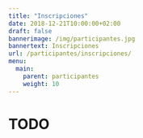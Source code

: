 ```yaml
---
title: "Inscripciones"
date: 2018-12-21T10:00:00+02:00
draft: false
bannerimage: /img/participantes.jpg
bannertext: Inscripciones
url: /participantes/inscripciones/
menu:
  main:
    parent: participantes
    weight: 10
---
```


# TODO
